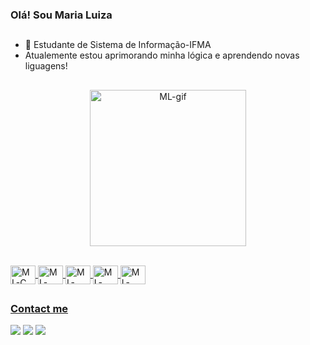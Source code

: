 ### Olá! Sou Maria Luiza
##

- 🔭 Estudante de Sistema de Informação-IFMA
- Atualemente estou aprimorando minha lógica e aprendendo novas liguagens!

 <div>
  <a href="https://github.com/lluizaslm">
</div>

##
<p align="center">
 <img width="250" alt="ML-gif" src="https://i.picasion.com/pic92/3ae9d316a72146e3d5062fe8fadba95f.gif">
</p>

<div style="display: inline_block"> <br>
<img align="center" alt="ML-C" height="30" width="40" src="https://cdn.jsdelivr.net/gh/devicons/devicon@latest/icons/c/c-original.svg" />
<img align="center" alt="ML-java" height="30" width="40" src="https://cdn.jsdelivr.net/gh/devicons/devicon@latest/icons/java/java-original.svg" />
<img align="center" alt="ML-html" height="30" width="40" src="https://cdn.jsdelivr.net/gh/devicons/devicon@latest/icons/html5/html5-original.svg" />
<img align="center" alt="ML-css" height="30"  width="40" src="https://cdn.jsdelivr.net/gh/devicons/devicon@latest/icons/css3/css3-original.svg" />
<img align="center" alt="ML-html" height="30"  width="40" src="https://cdn.jsdelivr.net/gh/devicons/devicon@latest/icons/git/git-original.svg" />    
</div>

##
### Contact me
<div>
<a href="https://instagram.com/lluiza.slm" target="_blank"><img src="https://img.shields.io/badge/-Instagram-%23E4405F?style=for-the-badge&logo=instagram&logoColor=white" target="_blank"></a>
<a href="www.linkedin.com/in/maria-luiza-lima-6764332b8" target="_blank"><img src="https://img.shields.io/badge/-LinkedIn-%230077B5?style=for-the-badge&logo=linkedin&logoColor=white" target="_blank"></a>
<a href = "mailto:marialuizalima577@gmail.com"><img src="https://img.shields.io/badge/-Gmail-%23333?style=for-the-badge&logo=gmail&logoColor=white" target="_blank"></a>
</div>
